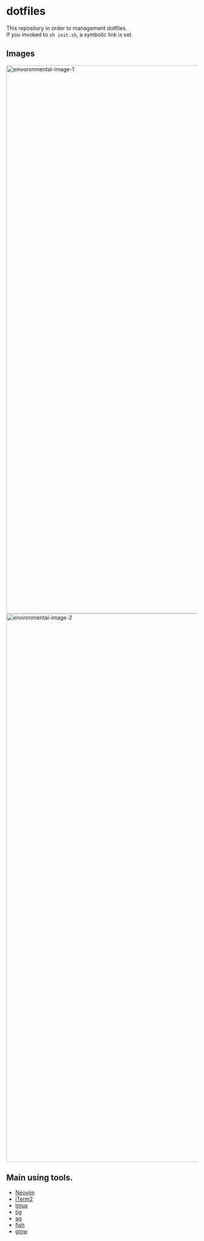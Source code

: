 # dotfiles

This repository in order to management dotfiles.   
If you invoked to `sh init.sh`, a symbolic link is set.

## Images

<img width="1440" alt="einvoronmental-image-1" src="https://user-images.githubusercontent.com/51050458/194766732-8cafc986-2368-4265-b99d-4d9a872540d7.png">

<img width="1440" alt="environmental-image-2" src="https://user-images.githubusercontent.com/51050458/194766759-941db7db-2135-42e0-82fc-a4a40d733ffa.png">

## Main using tools.
- [Neovim](https://github.com/neovim/neovim)
- [iTerm2](https://github.com/gnachman/iTerm2)
- [tmux](https://github.com/tmux/tmux)
- [tig](https://github.com/jonas/tig)
- [ag](https://github.com/ggreer/the_silver_searcher)
- [fish](https://github.com/fish-shell/fish-shell)
- [glow](https://github.com/charmbracelet/glow)
